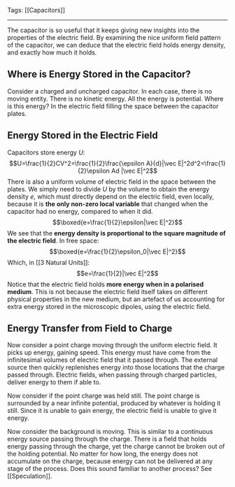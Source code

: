 Tags: [[Capacitors]]
___
The capacitor is so useful that it keeps giving new insights into the properties of the electric field. By examining the nice uniform field pattern of the capacitor, we can deduce that the electric field holds energy density, and exactly how much it holds. 
## Where is Energy Stored in the Capacitor?
Consider a charged and uncharged capacitor. In each case, there is no moving entity. There is no kinetic energy. All the energy is potential. Where is this energy? In the electric field filling the space between the capacitor plates. 
## Energy Stored in the Electric Field
Capacitors store energy $U$:
$$U=\frac{1}{2}CV^2=\frac{1}{2}\frac{\epsilon A}{d}|\vec E|^2d^2=\frac{1}{2}\epsilon Ad |\vec E|^2$$
There is also a uniform volume of electric field in the space between the plates. We simply need to divide $U$ by the volume to obtain the energy density $e$, which must directly depend on the electric field, even locally, because it is **the only non-zero local variable** that changed when the capacitor had no energy, compared to when it did. 
$$\boxed{e=\frac{1}{2}\epsilon|\vec E|^2}$$
We see that the **energy density is proportional to the square magnitude of the electric field**. In free space:
$$\boxed{e=\frac{1}{2}\epsilon_0|\vec E|^2}$$
Which, in [[3 Natural Units]]: 
$$e=\frac{1}{2}|\vec E|^2$$
Notice that the electric field holds **more energy when in a polarised medium**. This is not because the electric field itself takes on different physical properties in the new medium, but an artefact of us accounting for extra energy stored in the microscopic dipoles, using the electric field. 
## Energy Transfer from Field to Charge
Now consider a point charge moving through the uniform electric field. It picks up energy, gaining speed. This energy must have come from the infinitesimal volumes of electric field that it passed through. The external source then quickly replenishes energy into those locations that the charge passed through. Electric fields, when passing through charged particles, deliver energy to them if able to. 

Now consider if the point charge was held still. The point charge is surrounded by a near infinite potential, produced by whatever is holding it still. Since it is unable to gain energy, the electric field is unable to give it energy. 

Now consider the background is moving. This is similar to a continuous energy source passing through the charge. There is a field that holds energy passing through the charge, yet the charge cannot be broken out of the holding potential. No matter for how long, the energy does not accumulate on the charge, because energy can not be delivered at any stage of the process. Does this sound familiar to another process? See [[Speculation]]. 